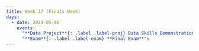 ```yaml
---
title: Week 17 (Finals Week)
days:
  - date: 2024-05-06
    events:
      "**Data Project**{: .label .label-proj} Data Skills Demonstration Part III (Due 12:00 PM PST, noon)":
      "**Exam**{: .label .label-exam} **Final Exam**":
---
```

